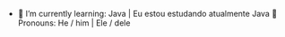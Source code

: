 
- 🌱 I’m currently learning: Java |  Eu estou estudando atualmente Java
🙂 Pronouns: He / him | Ele / dele
